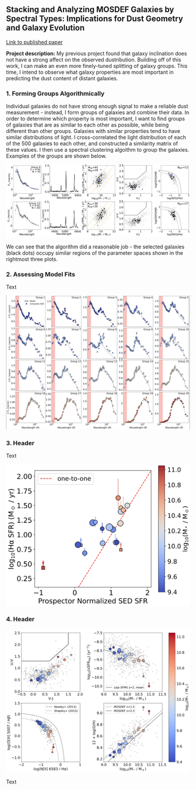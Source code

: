 ## Stacking and Analyzing MOSDEF Galaxies by Spectral Types: Implications for Dust Geometry and Galaxy Evolution

[Link to published paper](https://iopscience.iop.org/article/10.3847/1538-4357/ad7de8/pdf)

**Project description:** My previous project found that galaxy inclination does not have a strong affect on the observed dustribution. Building off of this work, I can make an even more finely-tuned splitting of galaxy groups. This time, I intend to observe what galaxy properties are most important in predicting the dust content of distant galaxies. 

### 1. Forming Groups Algorithmically

Individual galaxies do not have strong enough signal to make a reliable dust measurement - instead, I form groups of galaxies and combine their data. In order to determine which property is most important, I want to find groups of galaxies that are as similar to each other as possible, while being different than other groups. Galaxies with similar properties tend to have similar distributions of light. I cross-correlated the light distribution of each of the 500 galaxies to each other, and constructed a similarity matrix of these values. I then use a spectral clustering algoithm to group the galaxies. Examples of the groups are shown below. 

<img src="images/paper2/Example_Group.png?raw=true"/>

We can see that the algorithm did a reasonable job - the selected galaxies (black dots) occupy similar regions of the parameter spaces shown in the rightmost three plots.

### 2. Assessing Model Fits

Text

<img src="images/paper2/Model_Fits.png?raw=true"/>


### 3. Header

Text

<img src="images/paper2/Model_Assessed.png?raw=true"/>

### 4. Header

<img src="images/paper2/Sample_Props.png?raw=true"/>

Text

